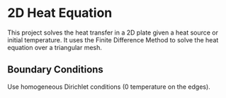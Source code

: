 # 2D Heat Equation

This project solves the heat transfer in a 2D plate given a heat source or initial temperature.
It uses the Finite Difference Method to solve the heat equation over a triangular mesh.

## Boundary Conditions

Use homogeneous Dirichlet conditions (0 temperature on the edges).